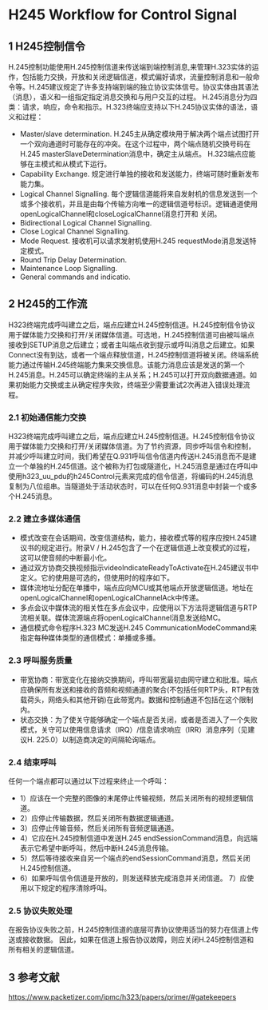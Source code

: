 # H245 Workflow for Control Signal
## 1 H245控制信令
H.245控制功能使用H.245控制信道来传送端到端控制消息,来管理H.323实体的运作，包括能力交换，开放和关闭逻辑信道，模式偏好请求，流量控制消息和一般命令等。H.245建议规定了许多支持端到端的独立协议实体信号。协议实体由其语法（消息），语义和一组指定指定消息交换和与用户交互的过程。 H.245消息分为四类：请求，响应，命令和指示。H.323终端应支持以下H.245协议实体的语法，语义和过程：
- Master/slave determination. H.245主从确定模块用于解决两个端点试图打开一个双向通道时可能存在的冲突。在这个过程中，两个端点随机交换号码在H.245 masterSlaveDetermination消息中，确定主从端点。 H.323端点应能够在主模式和从模式下运行。  
- Capability Exchange. 规定进行单独的接收和发送能力，终端可随时重新发布能力集。  
- Logical Channel Signalling. 每个逻辑信道能将来自发射机的信息发送到一个或多个接收机，并且是由每个传输方向唯一的逻辑信道号标识。逻辑通道使用openLogicalChannel和closeLogicalChannel消息打开和  关闭。  
- Bidirectional Logical Channel Signalling.  
- Close Logical Channel Signalling.  
- Mode Request. 接收机可以请求发射机使用H.245 requestMode消息发送特定模式。  
- Round Trip Delay Determination.  
- Maintenance Loop Signalling.  
- General commands and indicatio.  

## 2 H245的工作流
H323终端完成呼叫建立之后，端点应建立H.245控制信道。H.245控制信令协议用于媒体能力交换和打开/关闭媒体信道。可选地，H.245控制信道可由被叫端点接收到SETUP消息之后建立；或者主叫端点收到提示或呼叫消息之后建立。如果Connect没有到达，或者一个端点释放信道，H.245控制信道将被关闭。终端系统能力通过传输H.245终端能力集来交换信息。该能力消息应该是发送的第一个H.245消息。H.245可以确定终端的主从关系；H.245可以打开双向数据通道。如果初始能力交换或主从确定程序失败，终端至少需要重试2次再进入错误处理流程。

### 2.1  初始通信能力交换
H323终端完成呼叫建立之后，端点应建立H.245控制信道。H.245控制信令协议用于媒体能力交换和打开/关闭媒体信道。为了节约资源，同步呼叫信令和控制，并减少呼叫建立时间，我们希望在Q.931呼叫信令信道内传送H.245消息而不是建立一个单独的H.245信道。这个被称为打包或隧道化，H.245消息是通过在呼叫中使用h323_uu_pdu的h245Control元素来完成的信令信道，将编码的H.245消息复制为八位组串。当隧道处于活动状态时，可以在任何Q.931消息中封装一个或多个H.245消息。

### 2.2 建立多媒体通信
- 模式改变在会话期间，改变信道结构，能力，接收模式等的程序应按H.245建议书的规定进行。附录V / H.245包含了一个在逻辑信道上改变模式的过程，这可以使音频的中断最小化。
- 通过双方协商交换视频指示videoIndicateReadyToActivate在H.245建议书中定义。它的使用是可选的，但使用时的程序如下。
- 媒体流地址分配在单播中，端点应向MCU或其他端点开放逻辑信道。地址在openLogicalChannel和openLogicalChannelAck中传递。
- 多点会议中媒体流的相关性在多点会议中，应使用以下方法将逻辑信道与RTP流相关联。媒体流源端点将openLogicalChannel消息发送给MC。
- 通信模式命令程序H.323 MC发送H.245 CommunicationModeCommand来指定每种媒体类型的通信模式：单播或多播。

### 2.3 呼叫服务质量
- 带宽协商：带宽变化在接纳交换期间，呼叫带宽最初由网守建立和批准。端点应确保所有发送和接收的音频和视频通道的聚合(不包括任何RTP头，RTP有效载荷头，网络头和其他开销)在此带宽内。数据和控制通道不包括在这个限制内。
- 状态交换：为了使关守能够确定一个端点是否关闭，或者是否进入了一个失败模式，关守可以使用信息请求（IRQ）/信息请求响应（IRR）消息序列（见建议H. 225.0）以制造商决定的间隔轮询端点。


### 2.4 结束呼叫
任何一个端点都可以通过以下过程来终止一个呼叫：
- 1）应该在一个完整的图像的末尾停止传输视频，然后关闭所有的视频逻辑信道。 
- 2）应停止传输数据，然后关闭所有数据逻辑通道。 
- 3）应停止传输音频，然后关闭所有音频逻辑通道。 
- 4）它应在H.245控制信道中发送H.245 endSessionCommand消息，向远端表示它希望中断呼叫，然后中断H.245消息传输。 
- 5）然后等待接收来自另一个端点的endSessionCommand消息，然后关闭H.245控制信道。 
- 6）如果呼叫信令信道是开放的，则发送释放完成消息并关闭信道。 7）应使用以下规定的程序清除呼叫。

### 2.5 协议失败处理
在报告协议失败之前，H.245控制信道的底层可靠协议使用适当的努力在信道上传送或接收数据。 因此，如果在信道上报告协议故障，则应关闭H.245控制信道和所有相关的逻辑信道。

## 3 参考文献
https://www.packetizer.com/ipmc/h323/papers/primer/#gatekeepers
